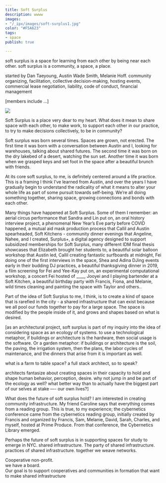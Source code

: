 ```yaml
---
title: Soft Surplus
description: wwww
images:
- "/_ipx/images/soft-surplus1.jpg"
color: "#F5A623"
tags:
- space
publish: true

---
```

soft surplus is a space for learning from each other by being near each other. soft surplus is a community, a space, a place.

<div class="formal">started by Dan Taeyoung, Austin Wade Smith, Melanie Hoff.  
community organizing, facilitation, collective decision-making, hosting events, commercial lease negotiation, liability, code of conduct, financial management</div>

\[members include …\]

![](/_ipx/images/soft-surplus1.jpg)

Soft Surplus is a place very dear to my heart. What does it mean to share space with each other, to make work, to support each other in our practice, to try to make decisions collectively, to be in community?

Soft surplus was born several times. Spaces are grown, not erected. The first time it was born with a conversation between Austin and I, looking for warehouses, talking about shared futures. The second time it was born on the dry lakebed of a desert, watching the sun set. Another time it was born when we grasped keys and set foot in the space after a beautiful brunch with friends.

At its core soft surplus, to me, is definitely centered around a life practice. This is a framing I think I’ve learned from Austin, and over the years I have gradually begin to understand the radicality of what it means to alter your whole life as part of some pursuit towards self-being. We’re all doing something together, sharing space, growing connections and bonds with each other.

Many things have happened at Soft Surplus. Some of them I remember: an aerial circus performance that Sandra and Lin put on, an oral history interview project, a phenomenal New Year’s Eve party before COVID happened, a mutual aid mask production process that Callil and Austin spearheaded, Soft Kitchens - community dinner evenings that Angeline, Nahee, and I created, Surplus+, a digital agency designed to support subsidized memberships for Soft Surplus, many different IDM final thesis showcases that Elizabeth brought her students to, a beautiful solar balloon workshop that Austin led, Callil creating fantastic surfboards at midnight, Fei doing one of the first interviews in the space, Shea and Adina DJing events early in their budding DJ practices, a beautiful thanksgiving dinner in 2019, a film screening for Fei and Yee-Kay put on, an experimental computational workshop, a concert Fei hosted of ____, Jooyei and I playing bartender at a Soft Kitchen, a beautiful birthday party with Francis, Fiona, and Melanie, wild times cleaning and painting the space with Taylor and others..

Part of the idea of Soft Surplus to me, I think, is to create a kind of space that is rarefied in the city - a shared infrastructure that can exist because we all pool our funds together to pay for a large space. The space is modified by the people inside of it, and grows and shapes based on what is desired.

\[as an architectural project, soft surplus is part of my inquiry into the idea of considering space as an ecology of systems. to use a technological metaphor, if buildings or architecture is the hardware, then social usage is the software. Or a garden metaphor: if buildings or architecture is the soil, the paving, the irrigation system, then the plans, the labor cycles of maintenance, and the dinners that arise from it is important as well.

what is a farm to table space? a full stack architect, so to speak?

architects fantasize about creating spaces in their capacity to hold and shape human behavior, perception, desire. why not jump in and be part of the ecology as well? what better way than to actually have the biggest part of our selves at stake —- our own lives?\]

What does the future of soft surplus hold? I am interested in creating community infrastructure. My friend Caroline says that everything comes from a reading group. This is true, to my experience; the cybernetics conference came from the cybernetics reading group, initially created by Francis and organized by Francis, Sam, Melanie, David, Sarah, Charles, and myself, hosted at Prime Produce. From that conference, the Cybernetics Library emerged.

Perhaps the future of soft surplus is in supporting spaces for study to emerge in NYC. shared infrastructure. The party of shared infrastructure. practices of shared infrastructure. together we weave networks.

Cooperative non-profit.  
we have a board.  
Our goal is to support cooperatives and communities in formation that want to make shared infrastructure